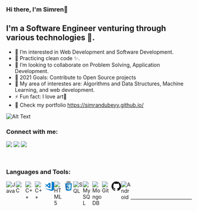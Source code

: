 ### Hi there, I'm Simren👋

## I'm a Software Engineer venturing through various technologies 🗻.

- 👀 I’m interested in Web Development and Software Development.
- 🌱 Practicing clean code ✨.
- 👯 I’m looking to collaborate on Problem Solving, Application Development.
- 🥅 2021 Goals: Contribute to Open Source projects
- 🤝 My area of interestes are: Algorithms and Data Structures, Machine Learning, and web development.
- ⚡ Fun fact: I love art💞️ 
- 👤 Check my portfolio https://simrandubeyy.github.io/


![Alt Text](https://media.giphy.com/media/vzO0Vc8b2VBLi/giphy.gif)

### Connect with me:


[<img src="https://img.shields.io/badge/twitter-%231DA1F2.svg?&style=for-the-badge&logo=twitter&logoColor=white" />][twitter]
[<img src="https://img.shields.io/badge/linkedin-%230077B5.svg?&style=for-the-badge&logo=linkedin&logoColor=white" />][linkedin]
[<img src = "https://img.shields.io/badge/gmail-%23E4405F.svg?&style=for-the-badge&logo=gmail&logoColor=white">][mail]

<br />

### Languages and Tools:


<img align="left" alt="Java" width="26px" src="https://img.icons8.com/color/48/000000/java-coffee-cup-logo.png" />
<img align="left" alt="C" width="26px" src="https://img.icons8.com/color/48/000000/c-programming.png"/>
<img align="left" alt="C++" width="26px" src="https://img.icons8.com/color/48/000000/c-plus-plus-logo.png"/>
<img align="left" alt="C++" width="26px" src="https://img.icons8.com/color/48/000000/python--v1.png"/>
<img align="left" alt="Visual Studio Code" width="26px" src="https://raw.githubusercontent.com/github/explore/80688e429a7d4ef2fca1e82350fe8e3517d3494d/topics/visual-studio-code/visual-studio-code.png" />
<img align="left" alt="HTML5" width="26px" src="https://img.icons8.com/color/48/000000/html-5--v1.png"/>
<img align="left" alt="CSS3" width="26px" src="https://raw.githubusercontent.com/github/explore/80688e429a7d4ef2fca1e82350fe8e3517d3494d/topics/css/css.png" />
<img align="left" alt="SQL" width="26px" src="https://img.icons8.com/dusk/64/000000/sql.png"/>
<img align="left" alt="MySQL" width="26px" src="https://img.icons8.com/color/48/000000/mysql-logo.png"/>
<img align="left" alt="MongoDB" width="26px" src="https://img.icons8.com/color/48/000000/mongodb.png" />
<img align="left" alt="Git" width="26px" src="https://img.icons8.com/color/48/000000/git.png"/>
<img align="left" alt="GitHub" width="26px" src="https://raw.githubusercontent.com/github/explore/78df643247d429f6cc873026c0622819ad797942/topics/github/github.png" />
<img align="left" alt="Android" width="26px" src="https://img.icons8.com/color/48/000000/android-os.png"/>
<br />
<br />

---


[twitter]: https://twitter.com/SimranDubey08
[instagram]: https://instagram.com/codeSTACKr
[linkedin]: www.linkedin.com/in/simren-dubey-361213146
[mail]: mailto:simren.dubey@spit.ac.in 
[contact]: https://wa.link/o41aec
